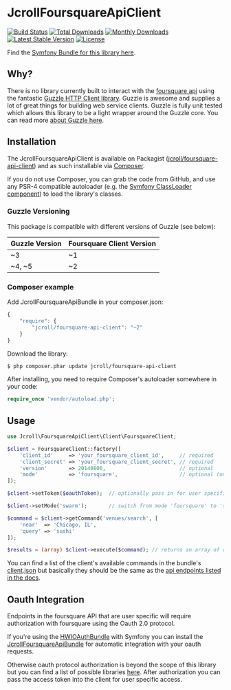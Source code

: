 # JcrollFoursquareApiClient

[![Build Status](https://travis-ci.org/jcroll/foursquare-api-client.png)](https://travis-ci.org/jcroll/foursquare-api-client)
[![Total Downloads](https://poser.pugx.org/jcroll/foursquare-api-client/downloads)](https://packagist.org/packages/jcroll/foursquare-api-client)
[![Monthly Downloads](https://poser.pugx.org/jcroll/foursquare-api-client/d/monthly)](https://packagist.org/packages/jcroll/foursquare-api-client)
[![Latest Stable Version](https://poser.pugx.org/jcroll/foursquare-api-client/v/stable)](https://packagist.org/packages/jcroll/foursquare-api-client)
[![License](https://poser.pugx.org/jcroll/foursquare-api-client/license)](https://packagist.org/packages/jcroll/foursquare-api-client)

Find the [Symfony Bundle for this library here](https://github.com/jcroll/foursquare-api-bundle).

## Why?

There is no library currently built to interact with the [foursquare api](https://developer.foursquare.com/) using the fantastic
[Guzzle HTTP Client library](https://github.com/guzzle/guzzle). Guzzle is awesome and supplies a lot of great things
for building web service clients. Guzzle is fully unit tested which allows this library to be a light wrapper around the Guzzle
core. You can read more [about Guzzle here](http://guzzlephp.org/).

## Installation

The JcrollFoursquareApiClient is available on Packagist ([jcroll/foursquare-api-client](https://packagist.org/packages/jcroll/foursquare-api-client))
and as such installable via [Composer](http://getcomposer.org/).

If you do not use Composer, you can grab the code from GitHub, and use any PSR-4 compatible autoloader
(e.g. the [Symfony ClassLoader component](https://github.com/symfony/ClassLoader)) to load the library's classes.

### Guzzle Versioning

This package is compatible with different versions of Guzzle (see below):

| Guzzle Version | Foursquare Client Version |
|----------------|---------------------------|
| ~3             | ~1                        |
| ~4, ~5         | ~2                        |

### Composer example

Add JcrollFoursquareApiBundle in your composer.json:

```js
{
    "require": {
        "jcroll/foursquare-api-client": "~2"
    }
}
```

Download the library:

``` bash
$ php composer.phar update jcroll/foursquare-api-client
```

After installing, you need to require Composer's autoloader somewhere in your code:

```php
require_once 'vendor/autoload.php';
```

## Usage

```php
use Jcroll\FoursquareApiClient\Client\FoursquareClient;

$client = FoursquareClient::factory([
    'client_id'     => 'your_foursquare_client_id',     // required
    'client_secret' => 'your_foursquare_client_secret', // required
    'version'       => 20140806,                        // optional
    'mode'          => 'foursquare',                    // optional (one of 'foursquare' or 'swarm')
]);

$client->setToken($oauthToken);  // optionally pass in for user specific requests

$client->setMode('swarm');       // switch from mode 'foursquare' to 'swarm'

$command = $client->getCommand('venues/search', [
    'near'  => 'Chicago, IL',
    'query' => 'sushi'
]);

$results = (array) $client->execute($command); // returns an array of results
```

You can find a list of the client's available commands in the bundle's
[client.json](https://github.com/jcroll/foursquare-api-client/tree/master/src/Resources/config/20160901/client.json) but 
basically they should be the same as the [api endpoints listed in the docs](https://developer.foursquare.com/docs/).

## Oauth Integration

Endpoints in the foursquare API that are user specific will require authorization with foursquare using the Oauth 2.0 
protocol. 

If you're using the [HWIOAuthBundle](https://github.com/hwi/HWIOAuthBundle) with Symfony you can install the 
[JcrollFoursquareApiBundle](https://github.com/jcroll/foursquare-api-bundle) for automatic integration with your
oauth requests.

Otherwise oauth protocol authorization is beyond the scope of this library but you can find a list of possible
libraries [here](https://packagist.org/search/?q=oauth). After authorization you can pass the access token into the 
client for user specific access.
